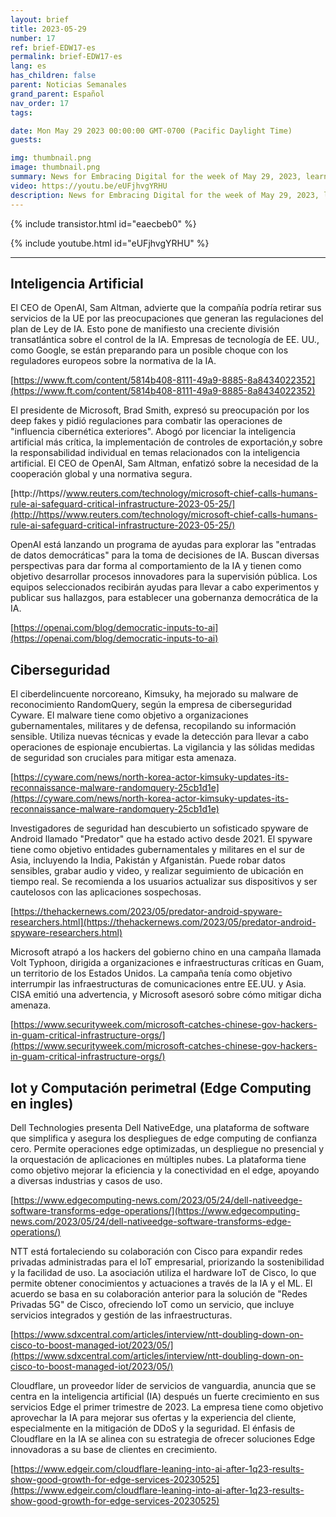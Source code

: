 ```yaml
---
layout: brief
title: 2023-05-29
number: 17
ref: brief-EDW17-es
permalink: brief-EDW17-es
lang: es
has_children: false
parent: Noticias Semanales
grand_parent: Español
nav_order: 17
tags:

date: Mon May 29 2023 00:00:00 GMT-0700 (Pacific Daylight Time)
guests:

img: thumbnail.png
image: thumbnail.png
summary: News for Embracing Digital for the week of May 29, 2023, learn about more regulations for AI, increased nation-state cyber attacks, and edge computing investments.
video: https://youtu.be/eUFjhvgYRHU
description: News for Embracing Digital for the week of May 29, 2023, learn about more regulations for AI, increased nation-state cyber attacks, and edge computing investments.
---
```


{% include transistor.html id="eaecbeb0" %}



{% include youtube.html id="eUFjhvgYRHU" %}

---

## Inteligencia Artificial

El CEO de OpenAI, Sam Altman, advierte que la compañía podría retirar sus servicios de la UE por las preocupaciones que generan las  regulaciones del plan de Ley de IA. Esto pone de manifiesto una creciente división transatlántica sobre el control de la IA. Empresas de tecnología de EE. UU., como Google, se están preparando para un posible choque con los reguladores europeos sobre la normativa de la IA.

[https://www.ft.com/content/5814b408-8111-49a9-8885-8a8434022352](https://www.ft.com/content/5814b408-8111-49a9-8885-8a8434022352)

El presidente de Microsoft, Brad Smith, expresó su preocupación por los deep fakes y pidió regulaciones para combatir las operaciones de "influencia cibernética exteriores". Abogó por licenciar la inteligencia artificial más crítica, la implementación de controles de exportación,y sobre la responsabilidad individual en temas relacionados con la inteligencia artificial. El CEO de OpenAI, Sam Altman, enfatizó sobre la necesidad de la cooperación global y una normativa segura.

[http://https//www.reuters.com/technology/microsoft-chief-calls-humans-rule-ai-safeguard-critical-infrastructure-2023-05-25/](http://https//www.reuters.com/technology/microsoft-chief-calls-humans-rule-ai-safeguard-critical-infrastructure-2023-05-25/)

OpenAI está lanzando un programa de ayudas para explorar las "entradas de datos democráticas" para la toma de decisiones de IA. Buscan diversas perspectivas para dar forma al comportamiento de la IA y tienen como objetivo desarrollar procesos innovadores para la supervisión pública. Los equipos seleccionados recibirán ayudas para llevar a cabo experimentos y publicar sus hallazgos, para establecer una gobernanza democrática de la IA.

[https://openai.com/blog/democratic-inputs-to-ai](https://openai.com/blog/democratic-inputs-to-ai)

## Ciberseguridad

El ciberdelincuente norcoreano, Kimsuky, ha mejorado su malware de reconocimiento RandomQuery, según la empresa de ciberseguridad Cyware. El malware tiene como objetivo a organizaciones gubernamentales, militares y de defensa, recopilando su información sensible. Utiliza nuevas técnicas y evade la detección para llevar a cabo operaciones de espionaje encubiertas. La vigilancia y las sólidas medidas de seguridad son cruciales para mitigar esta amenaza.

[https://cyware.com/news/north-korea-actor-kimsuky-updates-its-reconnaissance-malware-randomquery-25cb1d1e](https://cyware.com/news/north-korea-actor-kimsuky-updates-its-reconnaissance-malware-randomquery-25cb1d1e)

Investigadores de seguridad han descubierto un sofisticado spyware de Android llamado "Predator" que ha estado activo desde 2021. El spyware tiene como objetivo entidades gubernamentales y militares en el sur de Asia, incluyendo la India, Pakistán y Afganistán. Puede robar datos sensibles, grabar audio y video, y realizar seguimiento de ubicación en tiempo real. Se recomienda a los usuarios actualizar sus dispositivos y ser cautelosos con las aplicaciones sospechosas.

[https://thehackernews.com/2023/05/predator-android-spyware-researchers.html](https://thehackernews.com/2023/05/predator-android-spyware-researchers.html)

Microsoft atrapó a los hackers del gobierno chino en una campaña llamada Volt Typhoon, dirigida a organizaciones e infraestructuras críticas en Guam, un territorio de los Estados Unidos. La campaña tenía como objetivo interrumpir las infraestructuras de comunicaciones entre EE.UU. y Asia. CISA emitió una advertencia, y Microsoft asesoró sobre cómo mitigar dicha amenaza.

[https://www.securityweek.com/microsoft-catches-chinese-gov-hackers-in-guam-critical-infrastructure-orgs/](https://www.securityweek.com/microsoft-catches-chinese-gov-hackers-in-guam-critical-infrastructure-orgs/)

## Iot y Computación perimetral (Edge Computing en ingles)

Dell Technologies presenta Dell NativeEdge, una plataforma de software que simplifica y asegura los despliegues de edge computing de confianza cero. Permite operaciones edge optimizadas, un despliegue no presencial y la orquestación de aplicaciones en múltiples nubes. La plataforma tiene como objetivo mejorar la eficiencia y la conectividad en el edge, apoyando a diversas industrias y casos de uso.

[https://www.edgecomputing-news.com/2023/05/24/dell-nativeedge-software-transforms-edge-operations/](https://www.edgecomputing-news.com/2023/05/24/dell-nativeedge-software-transforms-edge-operations/)

NTT está fortaleciendo su colaboración con Cisco para expandir redes privadas administradas para el IoT empresarial, priorizando la sostenibilidad y la facilidad de uso. La asociación utiliza el hardware IoT de Cisco, lo que permite obtener conocimientos y actuaciones a través de la IA y el ML. El acuerdo se basa en su colaboración anterior para la solución  de "Redes Privadas 5G" de Cisco, ofreciendo IoT como un servicio, que incluye servicios integrados y gestión de las infraestructuras.

[https://www.sdxcentral.com/articles/interview/ntt-doubling-down-on-cisco-to-boost-managed-iot/2023/05/](https://www.sdxcentral.com/articles/interview/ntt-doubling-down-on-cisco-to-boost-managed-iot/2023/05/)

Cloudflare, un proveedor líder de servicios de vanguardia, anuncia que se centra en la inteligencia artificial (IA) después un fuerte crecimiento en sus servicios Edge el primer trimestre de 2023. La empresa tiene como objetivo aprovechar la IA para mejorar sus ofertas y la experiencia del cliente, especialmente en la mitigación de DDoS y la seguridad. El énfasis de Cloudflare en la IA se alinea con su estrategia de ofrecer soluciones Edge innovadoras a su base de clientes en crecimiento.

[https://www.edgeir.com/cloudflare-leaning-into-ai-after-1q23-results-show-good-growth-for-edge-services-20230525](https://www.edgeir.com/cloudflare-leaning-into-ai-after-1q23-results-show-good-growth-for-edge-services-20230525)

